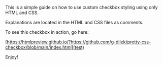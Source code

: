 This is a simple guide on how to use custom checkbox styling using only HTML and CSS.

Explanations are located in the HTML and CSS files as comments.

To see this checkbox in action, go here: 

[https://htmlpreview.github.io/?https://github.com/g-dilek/pretty-css-checkbox/blob/main/index.html](test)

Enjoy!
